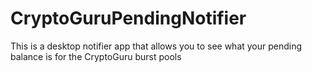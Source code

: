 # CryptoGuruPendingNotifier
This is a desktop notifier app that allows you to see what your pending balance is for the CryptoGuru burst pools

